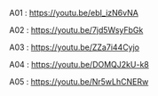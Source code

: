 A01 : https://youtu.be/ebI_izN6vNA

A02 : https://youtu.be/7jd5WsyFbGk

A03 : https://youtu.be/ZZa7i44Cyjo

A04 : https://youtu.be/DOMQJ2kU-k8

A05 : https://youtu.be/Nr5wLhCNERw
